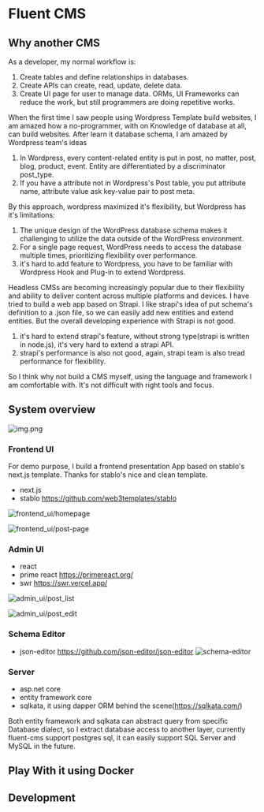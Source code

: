 # Fluent CMS

## Why another CMS
As a developer, my normal workflow is:
1. Create tables and define relationships in databases.
2. Create APIs can create, read, update, delete data.
3. Create UI page for user to manage data.
ORMs, UI Frameworks can reduce the work, but still programmers are doing repetitive works.

When the first time I saw people using Wordpress Template build websites, I am amazed how a no-programmer, with on 
Knowledge of database at all, can build websites. After learn it database schema, I am amazed by Wordpress team's ideas
1. In Wordpress, every content-related entity is put in post, no matter, post, blog, product, event. Entity are 
differentiated by a discriminator post_type.
2. If you have a attribute not in Wordpress's Post table, you put attribute name, attribute value ask key-value pair 
to post meta.

By this approach, wordpress maximized it's flexibility, but Wordpress has it's limitations:
1. The unique design of the WordPress database schema makes it challenging to utilize the data outside of the WordPress environment.
2. For a single page request, WordPress needs to access the database multiple times, prioritizing flexibility over performance.
3. it's hard to add feature to Wordpress, you have to be familiar with Wordpress Hook and Plug-in to extend Wordpress.

Headless CMSs are becoming increasingly popular due to their flexibility and ability to 
deliver content across multiple platforms and devices. I have tried to build a web app based on Strapi.
I like strapi's idea of put schema's definition to a .json file, so we can easily add new entities and extend entities.
But the overall developing experience with Strapi is not good.
1. it's hard to extend strapi's feature, without strong type(strapi is written in node.js), it's very hard to extend a strapi API.
2. strapi's performance is also not good, again, strapi team is also tread performance for flexibility.

So I think why not build a CMS myself, using the language and framework I am comfortable with. It's not difficult with 
right tools and focus. 
## System overview
![img.png](doc/images/overview.png)

### Frontend UI
For demo purpose, I build a frontend presentation App based on stablo's next.js template. Thanks for stablo's nice and clean template.
- next.js
- stablo https://github.com/web3templates/stablo

![frontend_ui/homepage](doc/images/frontend_ui/homepage.png)

![frontend_ui/post-page](doc/images/frontend_ui/postpage.png)

### Admin UI
- react
- prime react https://primereact.org/
- swr https://swr.vercel.app/

![admin_ui/post_list](doc/images/admin_ui/postlist_page.png)

![admin_ui/post_edit](doc/images/admin_ui/post-edit-page.png)
### Schema Editor
- json-editor https://github.com/json-editor/json-editor
![schema-editor](doc/images/schema_editor/schema-edit-page.png)
### Server
- asp.net core
- entity framework core
- sqlkata, it using dapper ORM behind the scene(https://sqlkata.com/)

Both entity framework and sqlkata can abstract query from specific Database dialect, so I extract database access to 
another layer, currently fluent-cms support postgres sql, it can easily support SQL Server and MySQL in the future. 

## Play With it using Docker

## Development


